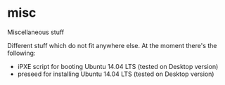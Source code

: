 # misc
Miscellaneous stuff

Different stuff which do not fit anywhere else.
At the moment there's the following:
* iPXE script for booting Ubuntu 14.04 LTS (tested on Desktop version)
* preseed for installing Ubuntu 14.04 LTS (tested on Desktop version) 

